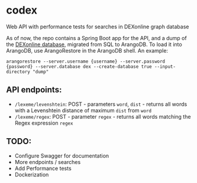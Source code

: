 # codex
Web API with performance tests for searches in DEXonline graph database

As of now, the repo contains a Spring Boot app for the API, and a dump of the [DEXonline database](https://github.com/dexonline/dexonline/wiki/Database-Schema), migrated from SQL to ArangoDB. To load it into ArangoDB, use ArangoRestore in the ArangoDB shell. An example:

`arangorestore --server.username {username} --server.password {password} --server.database dex --create-database true --input-directory "dump"`

## API endpoints:
* `/lexeme/levenshtein`: POST - parameters `word`, `dist` - returns all words with a Levenshtein distance of maximum `dist` from `word`
* `/lexeme/regex`: POST - parameter `regex` - returns all words matching the Regex expression `regex`
## TODO: 
* Configure Swagger for documentation
* More endpoints / searches
* Add Performance tests
* Dockerization
